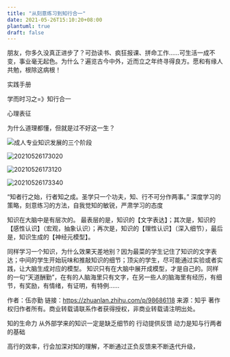 ```yaml
---
title: "从刻意练习到知行合一"
date: 2021-05-26T15:10:20+08:00
plantuml: true
draft: false
---
```


朋友，你多久没真正进步了？可劲读书、疯狂报课、拼命工作……可生活一成不变，事业毫无起色。为什么？遍览古今中外，近而立之年终寻得良方。愿和有缘人共勉，根除这病根！

实践手册


学而时习之=》知行合一

心理表征

为什么道理都懂，但就是过不好这一生？

![成人专业知识发展的三个阶段](https://pic2.zhimg.com/80/53e94c19f3020922c3c865f03ca9832d_1440w.jpg)

![20210526173020](https://ansoncode.bazhentu.net/myblogtalk/img/20210526173020.png)

![20210526173120](https://ansoncode.bazhentu.net/myblogtalk/img/20210526173120.png)

![20210526173340](https://ansoncode.bazhentu.net/myblogtalk/img/20210526173340.png)

“知者行之始，行者知之成。圣学只一个功夫，知、行不可分作两事。”
深度学习的策略，刻意练习的方法，自我觉知的敏锐，严肃学习的态度

知识在大脑中是有层次的。 最表层的是，知识的【文字表达】；其次是，知识的【感性认识】（宏观，抽象认识）；再次是，知识的【理性认识】（深入细节），最后是，知识生成的【神经元模型】。

同样学习一个知识，为什么效果天差地别？因为最菜的学生记住了知识的文字表达；中间的学生开始玩味和推敲知识的细节；顶尖的学生，尽可能通过实验或者实践，让大脑生成对应的模型。  知识只有在大脑中展开成模型，才是自己的。同样的一句“天道酬勤”，在有的人脑海里只有文字，在另一些人的脑海里有经历，有细节，有奖励，有情绪，有证明，有特例……

作者：伍亦勤
链接：https://zhuanlan.zhihu.com/p/98686118
来源：知乎
著作权归作者所有。商业转载请联系作者获得授权，非商业转载请注明出处。

知的生命力
从外部学来的知识一定是缺乏细节的
行动提供反馈
动力是知与行两者的基础

高行的效率，行会加深对知的理解，不断通过正负反馈来不断迭代升级，